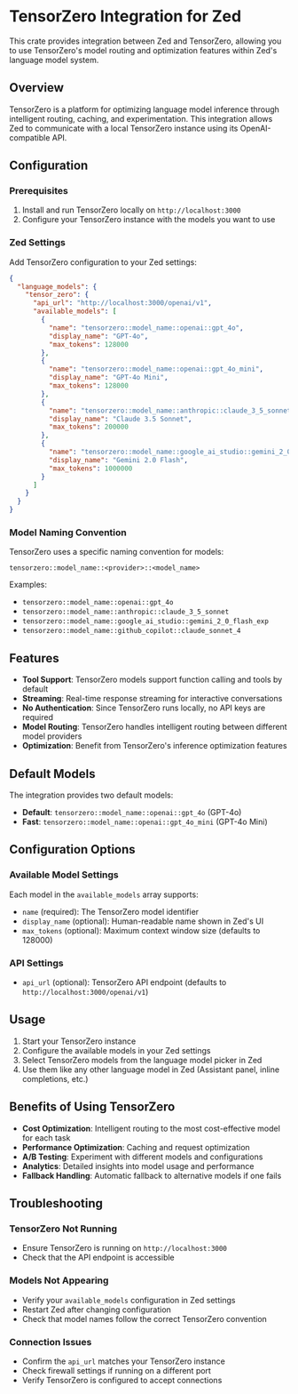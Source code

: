 # TensorZero Integration for Zed

This crate provides integration between Zed and TensorZero, allowing you to use TensorZero's model routing and optimization features within Zed's language model system.

## Overview

TensorZero is a platform for optimizing language model inference through intelligent routing, caching, and experimentation. This integration allows Zed to communicate with a local TensorZero instance using its OpenAI-compatible API.

## Configuration

### Prerequisites

1. Install and run TensorZero locally on `http://localhost:3000`
2. Configure your TensorZero instance with the models you want to use

### Zed Settings

Add TensorZero configuration to your Zed settings:

```json
{
  "language_models": {
    "tensor_zero": {
      "api_url": "http://localhost:3000/openai/v1",
      "available_models": [
        {
          "name": "tensorzero::model_name::openai::gpt_4o",
          "display_name": "GPT-4o",
          "max_tokens": 128000
        },
        {
          "name": "tensorzero::model_name::openai::gpt_4o_mini",
          "display_name": "GPT-4o Mini",
          "max_tokens": 128000
        },
        {
          "name": "tensorzero::model_name::anthropic::claude_3_5_sonnet",
          "display_name": "Claude 3.5 Sonnet",
          "max_tokens": 200000
        },
        {
          "name": "tensorzero::model_name::google_ai_studio::gemini_2_0_flash_exp",
          "display_name": "Gemini 2.0 Flash",
          "max_tokens": 1000000
        }
      ]
    }
  }
}
```

### Model Naming Convention

TensorZero uses a specific naming convention for models:

```
tensorzero::model_name::<provider>::<model_name>
```

Examples:
- `tensorzero::model_name::openai::gpt_4o`
- `tensorzero::model_name::anthropic::claude_3_5_sonnet`
- `tensorzero::model_name::google_ai_studio::gemini_2_0_flash_exp`
- `tensorzero::model_name::github_copilot::claude_sonnet_4`

## Features

- **Tool Support**: TensorZero models support function calling and tools by default
- **Streaming**: Real-time response streaming for interactive conversations
- **No Authentication**: Since TensorZero runs locally, no API keys are required
- **Model Routing**: TensorZero handles intelligent routing between different model providers
- **Optimization**: Benefit from TensorZero's inference optimization features

## Default Models

The integration provides two default models:
- **Default**: `tensorzero::model_name::openai::gpt_4o` (GPT-4o)
- **Fast**: `tensorzero::model_name::openai::gpt_4o_mini` (GPT-4o Mini)

## Configuration Options

### Available Model Settings

Each model in the `available_models` array supports:

- `name` (required): The TensorZero model identifier
- `display_name` (optional): Human-readable name shown in Zed's UI
- `max_tokens` (optional): Maximum context window size (defaults to 128000)

### API Settings

- `api_url` (optional): TensorZero API endpoint (defaults to `http://localhost:3000/openai/v1`)

## Usage

1. Start your TensorZero instance
2. Configure the available models in your Zed settings
3. Select TensorZero models from the language model picker in Zed
4. Use them like any other language model in Zed (Assistant panel, inline completions, etc.)

## Benefits of Using TensorZero

- **Cost Optimization**: Intelligent routing to the most cost-effective model for each task
- **Performance Optimization**: Caching and request optimization
- **A/B Testing**: Experiment with different models and configurations
- **Analytics**: Detailed insights into model usage and performance
- **Fallback Handling**: Automatic fallback to alternative models if one fails

## Troubleshooting

### TensorZero Not Running
- Ensure TensorZero is running on `http://localhost:3000`
- Check that the API endpoint is accessible

### Models Not Appearing
- Verify your `available_models` configuration in Zed settings
- Restart Zed after changing configuration
- Check that model names follow the correct TensorZero convention

### Connection Issues
- Confirm the `api_url` matches your TensorZero instance
- Check firewall settings if running on a different port
- Verify TensorZero is configured to accept connections